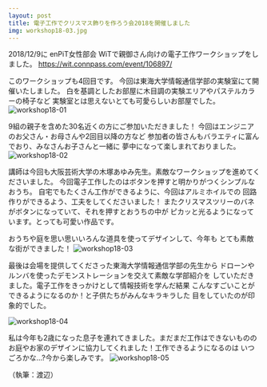 ```yaml
---
layout: post
title: 電子工作でクリスマス飾りを作ろう会2018を開催しました
img: workshop18-03.jpg
---
```

2018/12/9に
enPiT女性部会 WiTで親御さん向けの電子工作ワークショップをしました。
https://wit.connpass.com/event/106897/

このワークショップも4回目です。
今回は東海大学情報通信学部の実験室にて開催いたしました。
白を基調としたお部屋に木目調の実験エリアやパステルカラーの椅子など
実験室とは思えないとても可愛らしいお部屋でした。
![workshop18-01]({{site.baseurl}}/images/workshop18-01.jpg)

9組の親子を含めた30名近くの方にご参加いただきました！
今回はエンジニアのお父さん・お母さんや2回目以降の方など
参加者の皆さんもバラエティに富んでおり、みなさんお子さんと一緒に
夢中になって楽しまれておりました。
![workshop18-02]({{site.baseurl}}/images/workshop18-02.jpg)

講師は今回も大阪芸術大学の木塚あゆみ先生。素敵なワークショップを進めてくださいました。
今回電子工作したのはボタンを押すと明かりがつくシンプルなおうち。
自宅でもたくさん工作ができるように、今回はアルミホイルでの
回路作りができるよう、工夫をしてくださいました！
またクリスマスツリーのバネがボタンになっていて、それを押すとおうちの中が
ピカッと光るようになっています。とっても可愛い作品です。

おうちや庭を思い思いいろんな道具を使ってデザインして、今年も
とても素敵な街ができました！
![workshop18-03]({{site.baseurl}}/images/workshop18-03.jpg)

最後は会場を提供してくださった東海大学情報通信学部の先生から
ドローンやルンバを使ったデモンストレーションを交えて素敵な学部紹介を
していただきました。電子工作をきっかけとして情報技術を学んだ結果
こんなすごいことができるようになるのか！と子供たちがみんなキラキラした
目をしていたのが印象的でした。

![workshop18-04]({{site.baseurl}}/images/workshop18-04.jpg)

私は今年も2歳になった息子を連れてきました。まだまだ工作はできないものの
お庭やお家のデザインに協力してくれました！工作できるようになるのは
いつごろかな...?今から楽しみです。
![workshop18-05]({{site.baseurl}}/images/workshop18-05.jpg)

（執筆：渡辺）


